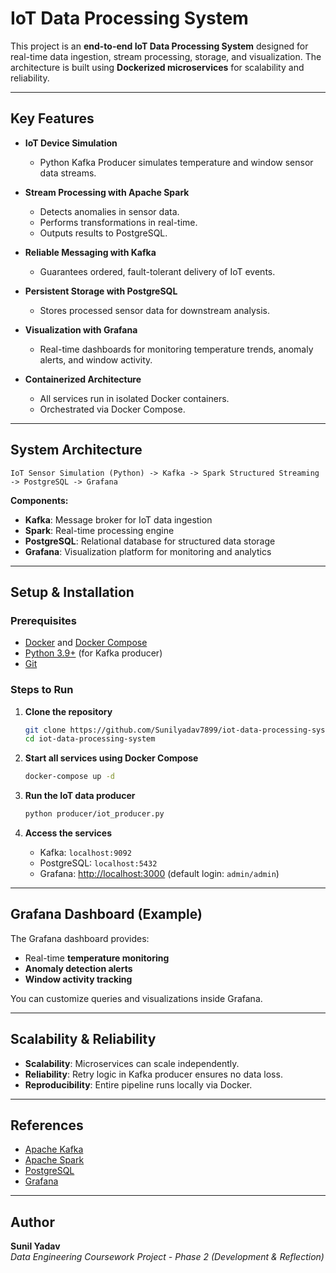 # IoT Data Processing System

This project is an **end-to-end IoT Data Processing System** designed for real-time data ingestion, stream processing, storage, and visualization. The architecture is built using **Dockerized microservices** for scalability and reliability.

---

##  Key Features

- **IoT Device Simulation**  
  - Python Kafka Producer simulates temperature and window sensor data streams.

- **Stream Processing with Apache Spark**  
  - Detects anomalies in sensor data.  
  - Performs transformations in real-time.  
  - Outputs results to PostgreSQL.

- **Reliable Messaging with Kafka**  
  - Guarantees ordered, fault-tolerant delivery of IoT events.

- **Persistent Storage with PostgreSQL**  
  - Stores processed sensor data for downstream analysis.

- **Visualization with Grafana**  
  - Real-time dashboards for monitoring temperature trends, anomaly alerts, and window activity.

- **Containerized Architecture**  
  - All services run in isolated Docker containers.  
  - Orchestrated via Docker Compose.

---

## System Architecture

```
IoT Sensor Simulation (Python) -> Kafka -> Spark Structured Streaming -> PostgreSQL -> Grafana
```

**Components:**
- **Kafka**: Message broker for IoT data ingestion  
- **Spark**: Real-time processing engine  
- **PostgreSQL**: Relational database for structured data storage  
- **Grafana**: Visualization platform for monitoring and analytics  

---

## Setup & Installation

### Prerequisites
- [Docker](https://www.docker.com/) and [Docker Compose](https://docs.docker.com/compose/)  
- [Python 3.9+](https://www.python.org/) (for Kafka producer)  
- [Git](https://git-scm.com/)

### Steps to Run

1. **Clone the repository**
   ```bash
   git clone https://github.com/Sunilyadav7899/iot-data-processing-system.git
   cd iot-data-processing-system
   ```

2. **Start all services using Docker Compose**
   ```bash
   docker-compose up -d
   ```

3. **Run the IoT data producer**
   ```bash
   python producer/iot_producer.py
   ```

4. **Access the services**
   - Kafka: `localhost:9092`  
   - PostgreSQL: `localhost:5432`  
   - Grafana: [http://localhost:3000](http://localhost:3000) (default login: `admin/admin`)  

---

## Grafana Dashboard (Example)

The Grafana dashboard provides:
- Real-time **temperature monitoring**  
- **Anomaly detection alerts**  
- **Window activity tracking**  

You can customize queries and visualizations inside Grafana.

---


##  Scalability & Reliability

- **Scalability**: Microservices can scale independently.  
- **Reliability**: Retry logic in Kafka producer ensures no data loss.  
- **Reproducibility**: Entire pipeline runs locally via Docker.  

---

##  References

- [Apache Kafka](https://kafka.apache.org/)  
- [Apache Spark](https://spark.apache.org/)  
- [PostgreSQL](https://www.postgresql.org/)  
- [Grafana](https://grafana.com/)  

---

## Author

**Sunil Yadav**  
_Data Engineering Coursework Project - Phase 2 (Development & Reflection)_  

